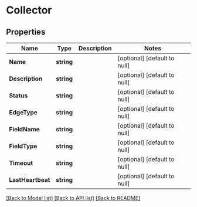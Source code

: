 # Collector

## Properties
Name | Type | Description | Notes
------------ | ------------- | ------------- | -------------
**Name** | **string** |  | [optional] [default to null]
**Description** | **string** |  | [optional] [default to null]
**Status** | **string** |  | [optional] [default to null]
**EdgeType** | **string** |  | [optional] [default to null]
**FieldName** | **string** |  | [optional] [default to null]
**FieldType** | **string** |  | [optional] [default to null]
**Timeout** | **string** |  | [optional] [default to null]
**LastHeartbeat** | **string** |  | [optional] [default to null]

[[Back to Model list]](../README.md#documentation-for-models) [[Back to API list]](../README.md#documentation-for-api-endpoints) [[Back to README]](../README.md)


